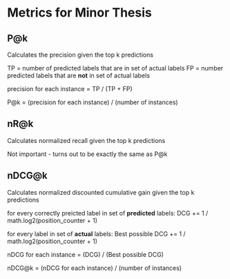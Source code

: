 # Metrics for Minor Thesis


## P@k
Calculates the precision given the top k predictions

TP = number of predicted labels that are in set of actual labels
FP = number predicted labels that are <strong>not</strong> in set of actual labels

precision for each instance = TP / (TP + FP)

P@k = (precision for each instance) / (number of instances)

## nR@k
Calculates normalized recall given the top k predictions

Not important - turns out to be exactly the same as P@k

## nDCG@k
Calculates normalized discounted cumulative gain given the top k predictions

for every correctly preicted label in set of <strong>predicted</strong> labels:
DCG += 1 / math.log2(position_counter + 1)

for every label in set of <strong>actual</strong> labels:
Best possible DCG += 1 / math.log2(position_counter + 1)

nDCG for each instance = (DCG) / (Best possible DCG)

nDCG@k = (nDCG for each instance) / (number of instances)
